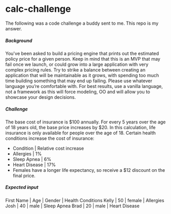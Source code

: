 # calc-challenge
The following was a code challenge a buddy sent to me. This repo is my answer.

##### Background
You've been asked to build a pricing engine that prints out the estimated policy price for a given person. Keep in mind that this is an MVP that may fail once we launch, or could grow into a large application with very complex pricing rules. Try to strike a balance between creating an application that will be maintainable as it grows, with spending too much time building something that may end up failing. Please use whatever language you’re comfortable with.  For best results, use a vanilla language, not a framework as this will force modeling, OO and will allow you to showcase your design decisions.

##### Challenge
The base cost of insurance is $100 annually.
For every 5 years over the age of 18 years old, the base price increases by $20. In this calculation, life insurance is only available for people over the age of 18.
Certain health conditions increase the cost of insurance:
+ Condition | Relative cost increase
+ Allergies | 1%
+ Sleep Apnea | 6%
+ Heart Disease | 17%
+ Females have a longer life expectancy, so receive a $12 discount on the final price.

##### Expected input
First Name | Age | Gender | Health Conditions
Kelly | 50 | female | Allergies
Josh | 40 | male | Sleep Apnea
Brad | 20 | male | Heart Disease
